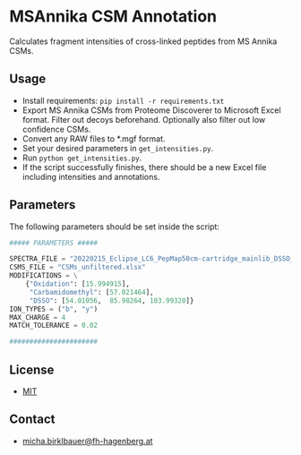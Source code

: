 # MSAnnika CSM Annotation

Calculates fragment intensities of cross-linked peptides from MS Annika CSMs.

## Usage

- Install requirements: `pip install -r requirements.txt`
- Export MS Annika CSMs from Proteome Discoverer to Microsoft Excel format. Filter out decoys beforehand. Optionally also filter out low confidence CSMs.
- Convert any RAW files to *.mgf format.
- Set your desired parameters in `get_intensities.py`.
- Run `python get_intensities.py`.
- If the script successfully finishes, there should be a new Excel file including intensities and annotations.

## Parameters

The following parameters should be set inside the script:

```python
##### PARAMETERS #####

SPECTRA_FILE = "20220215_Eclipse_LC6_PepMap50cm-cartridge_mainlib_DSSO_3CV_stepHCD_OT_001.mgf"
CSMS_FILE = "CSMs_unfiltered.xlsx"
MODIFICATIONS = \
    {"Oxidation": [15.994915],
     "Carbamidomethyl": [57.021464],
     "DSSO": [54.01056,  85.98264, 103.99320]}
ION_TYPES = ("b", "y")
MAX_CHARGE = 4
MATCH_TOLERANCE = 0.02

######################
```

## License

- [MIT](https://github.com/hgb-bin-proteomics/MSAnnika_CSM_Annotation/blob/master/LICENSE)

## Contact

- [micha.birklbauer@fh-hagenberg.at](mailto:micha.birklbauer@fh-hagenberg.at)
